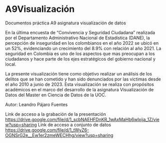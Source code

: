 # A9Visualización
Documentos práctica A9 asignatura visualización de datos

En la última encuesta de “Convivencia y Seguridad Ciudadana” realizada por el Departamento Administrativo Nacional de Estadística (DANE), la percepción de inseguridad en los colombianos en el año 2022 se ubicó en un 52%, evidenciando un crecimiento del 8.9% con relación al año 2021. La seguridad en Colombia es uno de los aspectos que mas preocupan a los ciudadanos y hace parte de los ejes estratégicos del gobierno nacional y local.

La presente visualización tiene como objetivo realizar un análisis de los delitos que se han cometido y han sido denunciados por las victimas desde el año 2010 a junio de 2023. 
Esta visualización se realiza con propósitos académicos en el marco del desarrollo de la asignatura Visualización de Datos del Master en Ciencia de Datos de la UOC.

Autor: Leandro Pájaro Fuentes

Link de acceso a la grabación de la presentación https://drive.google.com/file/d/1_scbNAEHFDnKR_1wAxMaHb6wIxija_1Z/view?usp=sharing
Link de acceso a conjunto de datos https://drive.google.com/file/d/1_tWyZ6-OGNSrG2e__Ew1er2zmeWECHhg/view?usp=sharing

